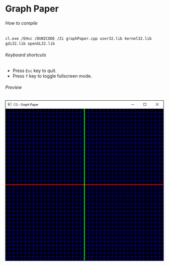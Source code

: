 Graph Paper
======================

###### How to compile

```
cl.exe /EHsc /DUNICODE /Zi graphPaper.cpp user32.lib kernel32.lib gdi32.lib openGL32.lib
```

###### Keyboard shortcuts
- Press ```Esc``` key to quit.
- Press ```f``` key to toggle fullscreen mode.

###### Preview
![graphPaper][graphPaper-image]

<!-- Image declaration -->

[graphPaper-image]: ./preview/graphPaper.png "Graph Paper"
